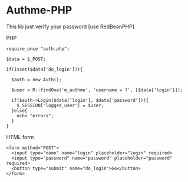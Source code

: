 # Authme-PHP
This lib just verify your password [use RedBeanPHP]


PHP
```
require_once "auth.php";

$data = $_POST;

if(isset($data['do_login'])){

  $auth = new Auth();

  $user = R::findOne('m_authme', 'username = ?', [$data['login']]);

  if($auth->Login($data['login'], $data['password'])){
    $_SESSION['logged_user'] = $user;
  }else{
    echo "errors";
  }
}
```
HTML form

```
<form method="POST">
  <input type="name" name="login" placeholder="login" required>
  <input type="password" name="password" placeholder="password" required>
  <button type="submit" name="do_login">Go</button>
</form>
```
